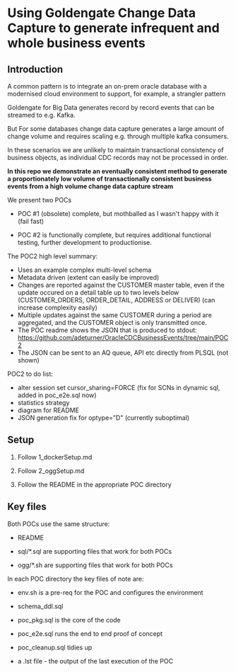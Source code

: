 
# Using Goldengate Change Data Capture to generate infrequent and whole business events

## Introduction

A common pattern is to integrate an on-prem oracle database with a modernised cloud environment to support, for example, a strangler pattern

Goldengate for Big Data generates record by record events that can be streamed to e.g. Kafka.  

But For some databases change data capture generates a large amount of change volume and requires scaling e.g. through multiple kafka consumers.

In these scenarios we are unlikely to maintain transactional consistency of business objects, as individual CDC records may not be processed in order.

**In this repo we demonstrate an eventually consistent method to generate a proportionately low volume of transactionally consistent business events from a high volume change data capture stream**

We present two POCs

- POC #1 (obsolete) complete, but mothballed as I wasn't happy with it (fail fast)

- POC #2 is functionally complete, but requires additional functional testing, further development to productionise.  

The POC2 high level summary: 

- Uses an example complex multi-level schema
- Metadata driven (extent can easily be improved)
- Changes are reported against the CUSTOMER master table, even if the update occured on a detail table up to two levels below (CUSTOMER_ORDERS, ORDER_DETAIL, ADDRESS or DELIVER) (can increase complexity easily)
- Multiple updates against the same CUSTOMER during a period are aggregated, and the CUSTOMER object is only transmitted once.
- The POC readme shows the JSON that is produced to stdout: https://github.com/adeturner/OracleCDCBusinessEvents/tree/main/POC2
- The JSON can be sent to an AQ queue, API etc directly from PLSQL (not shown)

POC2 to do list:

- alter session set cursor_sharing=FORCE (fix for SCNs in dynamic sql, added in poc_e2e.sql now)
- statistics strategy
- diagram for README
- JSON generation fix for optype="D" (currently suboptimal)

## Setup

1. Follow 1_dockerSetup.md

2. Follow 2_oggSetup.md

3. Follow the README in the appropriate POC directory

## Key files

Both POCs use the same structure:

- README

- sql/*.sql are supporting files that work for both POCs

- ogg/*.sh are supporting files that work for both POCs

In each POC directory the key files of note are:

- env.sh is a pre-req for the POC and configures the environment

- schema_ddl.sql

- poc_pkg.sql is the core of the code

- poc_e2e.sql runs the end to end proof of concept

- poc_cleanup.sql tidies up

- a .lst file - the output of the last execution of the POC